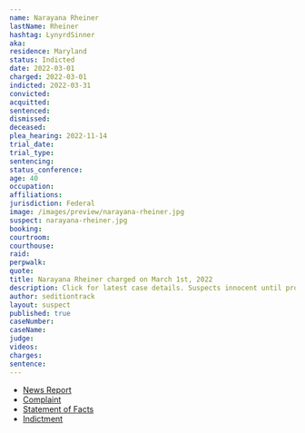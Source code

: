 ```yaml
---
name: Narayana Rheiner
lastName: Rheiner
hashtag: LynyrdSinner
aka:
residence: Maryland
status: Indicted
date: 2022-03-01
charged: 2022-03-01
indicted: 2022-03-31
convicted:
acquitted:
sentenced:
dismissed:
deceased:
plea_hearing: 2022-11-14
trial_date:
trial_type:
sentencing:
status_conference:
age: 40
occupation:
affiliations:
jurisdiction: Federal
image: /images/preview/narayana-rheiner.jpg
suspect: narayana-rheiner.jpg
booking:
courtroom:
courthouse:
raid:
perpwalk:
quote:
title: Narayana Rheiner charged on March 1st, 2022
description: Click for latest case details. Suspects innocent until proven guilty.
author: seditiontrack
layout: suspect
published: true
caseNumber: 
caseName:
judge:
videos:
charges:
sentence:
---
```

- [News Report](https://www.baltimoresun.com/news/crime/bs-md-cr-fbi-arrests-jan-6-insurrection-20220303-m2kfndbt4zb27cotowncld5eca-story.html)
- [Complaint](https://www.justice.gov/usao-dc/case-multi-defendant/file/1479781/download)
- [Statement of Facts](https://www.justice.gov/usao-dc/case-multi-defendant/file/1479786/download)
- [Indictment](https://extremism.gwu.edu/sites/g/files/zaxdzs2191/f/Narayana%20Rheiner%20Indictment.pdf)
